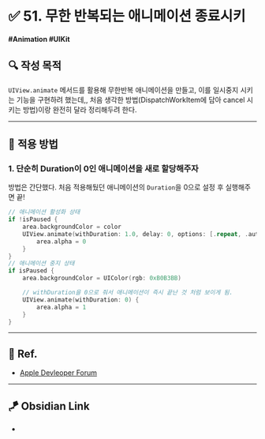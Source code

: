# ✅  51. 무한 반복되는 애니메이션 종료시키

#### #Animation #UIKit 

## **🔍** 작성 목적

`UIView.animate` 메서드를 활용해 무한반복 애니메이션을 만들고, 이를 일시중지 시키는 기능을 구현하려 했는데,, 처음 생각한 방법(DispatchWorkItem에 담아 cancel 시키는 방법)이랑 완전히 달라 정리해두려 한다.

---
## 📌 적용 방법

### 1. 단순히 Duration이 0인 애니메이션을 새로 할당해주자

방법은 간단했다. 처음 적용해뒀던 애니메이션의 `Duration`을 0으로 설정 후 실행해주면 끝!

~~~swift
// 애니메이션 활성화 상태
if !isPaused {
    area.backgroundColor = color
    UIView.animate(withDuration: 1.0, delay: 0, options: [.repeat, .autoreverse, .curveEaseInOut]) {
        area.alpha = 0
    }
}
// 애니메이션 중지 상태
if isPaused {
    area.backgroundColor = UIColor(rgb: 0xB0B3BB)

	// withDuration을 0으로 줘서 애니메이션이 즉시 끝난 것 처럼 보이게 됨.
    UIView.animate(withDuration: 0) {
        area.alpha = 1
    }
}
~~~

---
## 💌 Ref.
- [Apple Devleoper Forum](https://developer.apple.com/forums/thread/678912)

---
## 🪁 Obsidian Link
- 